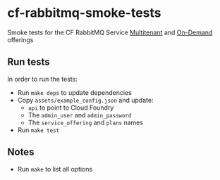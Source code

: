 # cf-rabbitmq-smoke-tests
Smoke tests for the CF RabbitMQ Service
[Multitenant](https://github.com/pivotal-cf/cf-rabbitmq-multitenant-broker-release) and
[On-Demand](https://github.com/pivotal-cf/rabbitmq-on-demand-adapter-release) offerings

## Run tests
In order to run the tests:
- Run `make deps` to update dependencies
- Copy `assets/example_config.json` and update:
  - `api` to point to Cloud Foundry
  - The `admin_user` and `admin_password`
  - The `service_offering` and `plans` names
- Run `make test`

## Notes
- Run `make` to list all options

